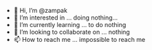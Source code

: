 - 👋 Hi, I’m @zampak
- 👀 I’m interested in ... doing nothing...
- 🌱 I’m currently learning ... to do nothing
- 💞️ I’m looking to collaborate on ... nothing
- 📫 How to reach me ... impossible to reach me

<!---
zampak/zampak is a ✨ special ✨ repository because its `README.md` (this file) appears on your GitHub profile.
You can click the Preview link to take a look at your changes.
--->
